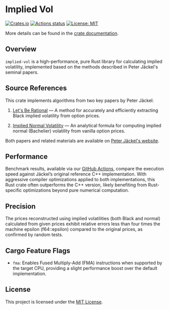 # Implied Vol

[![Crates.io](https://img.shields.io/crates/v/implied-vol)](https://crates.io/crates/implied-vol)
[![Actions status](https://github.com/nakashima-hikaru/implied-vol/actions/workflows/ci.yaml/badge.svg)](https://github.com/nakashima-hikaru/implied-vol/actions)
[![License: MIT](https://img.shields.io/badge/License-MIT-yellow.svg)](https://opensource.org/licenses/MIT)

More details can be found in the [crate documentation](https://docs.rs/implied-vol/2.0/implied_vol/).

## Overview

`implied-vol` is a high-performance, pure Rust library for calculating implied volatility,
implemented based on the methods described in Peter Jäckel's seminal papers.

## Source References

This crate implements algorithms from two key papers by Peter Jäckel:

1. [Let's Be Rational](http://www.jaeckel.org/LetsBeRational.pdf) — A method for accurately and efficiently
   extracting Black implied volatility from option prices.

2. [Implied Normal Volatility](http://www.jaeckel.org/ImpliedNormalVolatility.pdf) — An analytical formula for
   computing implied normal (Bachelier) volatility from vanilla option prices.

Both papers and related materials are available on [Peter Jäckel's website](http://www.jaeckel.org/).

## Performance

Benchmark results, available via our [GitHub Actions](https://github.com/nakashima-hikaru/implied-vol/actions),
compare the execution speed against Jäckel’s original reference C++ implementation.
With aggressive compiler optimizations applied to both implementations, this Rust crate often outperforms the C++
version,
likely benefiting from Rust-specific optimizations beyond pure numerical computation.

## Precision

The prices reconstructed using implied volatilities (both Black and normal) calculated from given prices exhibit
relative errors less than four times the machine epsilon (f64::epsilon) compared to the original prices, as confirmed by
random tests.

## Cargo Feature Flags

* `fma`: Enables Fused Multiply-Add (FMA) instructions when supported by the target CPU, providing a slight performance
  boost over the default implementation.

## License

This project is licensed under the [MIT License](https://github.com/nakashima-hikaru/implied-vol/blob/main/LICENSE).
